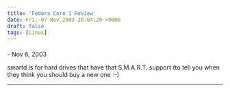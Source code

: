 ```yaml
---
title: 'Fedora Core 1 Review'
date: Fri, 07 Nov 2003 20:04:20 +0000
draft: false
tags: [Linux]
---
```



#### 
[]( "") - <time datetime="2003-11-08 01:28:02">Nov 6, 2003</time>

smartd is for hard drives that have that S.M.A.R.T. support (to tell you when they think you should buy a new one :-)
<hr />
